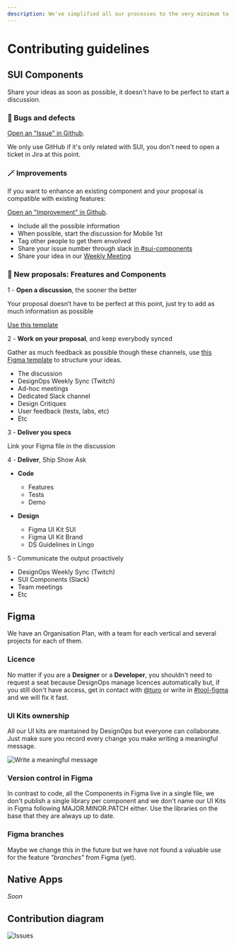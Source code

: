```yaml
---
description: We've simplified all our processes to the very minimum to have you covered with just a few steps.
---
```


# Contributing guidelines

## SUI Components

Share your ideas as soon as possible, it doesn't have to be perfect to start a discussion.

### 🐞 Bugs and defects

[Open an "Issue" in Github](https://github.com/SUI-Components/sui-components/issues/new?template=report-a-bug---issue.md).

We only use GitHub if it's only related with SUI, you don't need to open a ticket in Jira at this point.

### 🪄 Improvements

If you want to enhance an existing component and your proposal is compatible with existing features:

[Open an "Improvement" in Github](https://github.com/SUI-Components/sui-components/issues/new?template=report-a-bug---issue.md).

* Include all the possible information
* When possible, start the discussion for Mobile 1st
* Tag other people to get them envolved
* Share your issue number through slack [in #sui-components](https://adevinta.slack.com/archives/C018Q6WBJ85)
* Share your idea in our [Weekly Meeting](Weekly-streamings.md)


### 🌚 New proposals: Freatures and Components

1 - **Open a discussion**, the sooner the better

Your proposal doesn’t have to be perfect at this point, just try to add as much information as possible

[Use this template](https://github.com/SUI-Components/sui-components/discussions/2125)

2 - **Work on your proposal**, and keep everybody synced

Gather as much feedback as possible though these channels, use [this Figma template](https://www.figma.com/file/gwZ74U8HHbPl3l5vbwHHrO/Template---Specs-for-Components?node-id=706%3A626) to structure your ideas.

* The discussion
* DesignOps Weekly Sync (Twitch)
* Ad-hoc meetings
* Dedicated Slack channel
* Design Critiques
* User feedback (tests, labs, etc)
* Etc

3 - **Deliver you specs**

Link your Figma file in the discussion

4 - **Deliver**, Ship Show Ask

* **Code**
    * Features
    * Tests
    * Demo

* **Design**
    * Figma UI Kit SUI
    * Figma UI Kit Brand
    * DS Guidelines in Lingo

5 - Communicate the output proactively

* DesignOps Weekly Sync (Twitch)
* SUI Components (Slack)
* Team meetings
* Etc

## Figma

We have an Organisation Plan, with a team for each vertical and several projects for each of them.

### Licence

No matter if you are a **Designer** or a **Developer**, you shouldn't need to request a seat because DesignOps manage licences automatically but, if you still don't have access, get in contact with [@turo](https://adevinta.slack.com/archives/D017VLGFLMV) or write in [#tool-figma](https://adevinta.slack.com/archives/C01M4VBS744) and we will fix it fast.

### UI Kits ownership

All our UI kits are mantained by DesignOps but everyone can collaborate. Just make sure you record every change you make writing a meaningful message.

![Write a meaningful message](https://raw.githubusercontent.com/turolopezsanabria/design-systems-playbook/master/ASSETS/version-control-figma.png)

### Version control in Figma

In contrast to code, all the Components in Figma live in a single file, we don't publish a single library per component and we don't name our UI Kits in Figma following MAJOR.MINOR.PATCH either. Use the libraries on the base that they are always up to date.

### Figma branches

Maybe we change this in the future but we have not found a valuable use for the feature _"branches"_ from Figma (yet).

## Native Apps

_Soon_

## Contribution diagram

![Issues](https://raw.githubusercontent.com/turolopezsanabria/design-systems-playbook/master/ASSETS/contribution-diagram.png)

